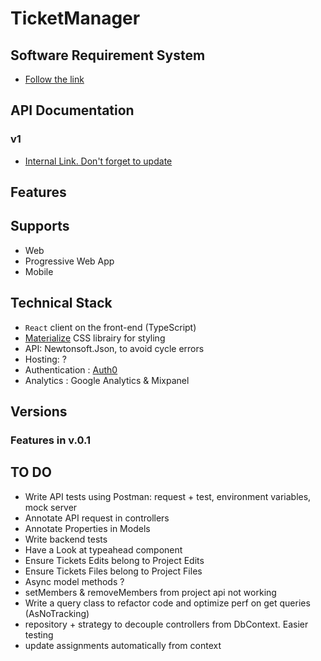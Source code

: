 # TicketManager

## Software Requirement System

- [Follow the link](https://docs.google.com/presentation/d/1Gunf5MRJ_KcoFwo0x_vV8YVHnf9l0V8n7BiJGz6p4cI/edit?usp=sharing)

## API Documentation

### v1

- [Internal Link. Don't forget to update](https://localhost:5001/swagger)

## Features

## Supports

- Web
- Progressive Web App
- Mobile

## Technical Stack

- `React` client on the front-end (TypeScript)
- [Materialize](https://materializecss.com) CSS librairy for styling
- API: Newtonsoft.Json, to avoid cycle errors
- Hosting: ?
- Authentication : [Auth0](https://auth0.com/)
- Analytics : Google Analytics & Mixpanel

## Versions

### Features in v.0.1

## TO DO

- Write API tests using Postman: request + test, environment variables, mock server
- Annotate API request in controllers
- Annotate Properties in Models
- Write backend tests
- Have a Look at typeahead component
- Ensure Tickets Edits belong to Project Edits
- Ensure Tickets Files belong to Project Files
- Async model methods ?
- setMembers & removeMembers from project api not working
- Write a query class to refactor code and optimize perf on get queries (AsNoTracking)
- repository + strategy to decouple controllers from DbContext. Easier testing
- update assignments automatically from context

